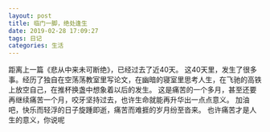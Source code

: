 ```yaml
---
layout: post
title: 临门一脚，绝处逢生
date: 2019-02-28 17:09:27
tags: 日记
categories: 生活
---
```

距离上一篇《悲从中来未可断绝》，已经过去了近40天。
这40天里，发生了很多事。经历了独自在空荡荡教室里写论文，在幽暗的寝室里思考人生，在飞驰的高铁上放空自己，在推杯换盏中想象着以后的发生。
这是痛苦的一个多月，甚至还要再继续痛苦一个月，咬牙坚持过去，也许生命就能再升华出一点点意义。
加油吧，快乐而轻浮的日子旋踵即逝，痛苦而难捱的岁月纷至沓来。
也许痛苦才是人生的意义，你说呢
